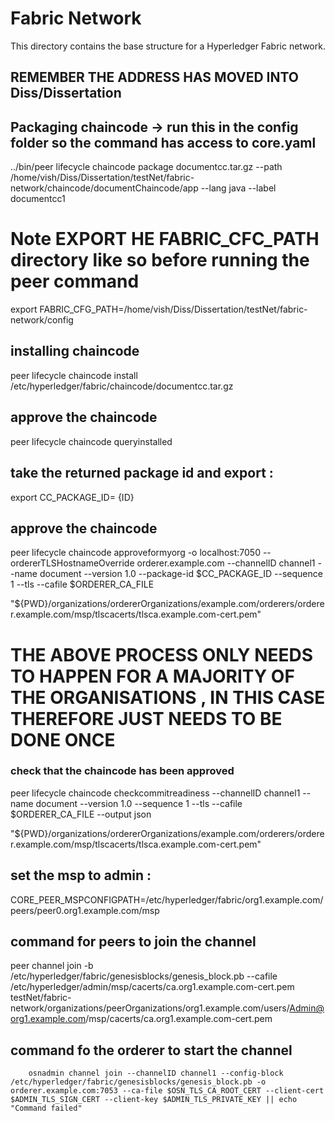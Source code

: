 # Fabric Network
This directory contains the base structure for a Hyperledger Fabric network.

## REMEMBER THE ADDRESS HAS MOVED INTO  Diss/Dissertation
## Packaging chaincode -> run this in the config folder so the command has access to core.yaml
../bin/peer lifecycle chaincode package documentcc.tar.gz --path /home/vish/Diss/Dissertation/testNet/fabric-network/chaincode/documentChaincode/app --lang java --label documentcc1

# Note EXPORT HE FABRIC_CFC_PATH directory like so before running the peer command 
export FABRIC_CFG_PATH=/home/vish/Diss/Dissertation/testNet/fabric-network/config

## installing chaincode 
peer lifecycle chaincode install /etc/hyperledger/fabric/chaincode/documentcc.tar.gz

## approve the chaincode 
peer lifecycle chaincode queryinstalled

## take the returned package id and export : 
export CC_PACKAGE_ID= {ID}

## approve the chaincode 
peer lifecycle chaincode approveformyorg -o localhost:7050 --ordererTLSHostnameOverride orderer.example.com --channelID channel1 --name document --version 1.0 --package-id $CC_PACKAGE_ID --sequence 1 --tls --cafile $ORDERER_CA_FILE



"${PWD}/organizations/ordererOrganizations/example.com/orderers/orderer.example.com/msp/tlscacerts/tlsca.example.com-cert.pem"

# THE ABOVE PROCESS ONLY NEEDS TO HAPPEN FOR A MAJORITY OF THE ORGANISATIONS , IN THIS CASE THEREFORE JUST NEEDS TO BE DONE ONCE 


### check that the chaincode has been approved 
 peer lifecycle chaincode checkcommitreadiness --channelID channel1 --name document --version 1.0 --sequence 1 --tls --cafile $ORDERER_CA_FILE --output json
 
 "${PWD}/organizations/ordererOrganizations/example.com/orderers/orderer.example.com/msp/tlscacerts/tlsca.example.com-cert.pem" 


## set the msp to admin : 
CORE_PEER_MSPCONFIGPATH=/etc/hyperledger/fabric/org1.example.com/peers/peer0.org1.example.com/msp
## command for peers to join the channel 
peer channel join -b /etc/hyperledger/fabric/genesisblocks/genesis_block.pb --cafile /etc/hyperledger/admin/msp/cacerts/ca.org1.example.com-cert.pem
testNet/fabric-network/organizations/peerOrganizations/org1.example.com/users/Admin@org1.example.com/msp/cacerts/ca.org1.example.com-cert.pem

## command fo the orderer to start the channel
        osnadmin channel join --channelID channel1 --config-block /etc/hyperledger/fabric/genesisblocks/genesis_block.pb -o orderer.example.com:7053 --ca-file $OSN_TLS_CA_ROOT_CERT --client-cert $ADMIN_TLS_SIGN_CERT --client-key $ADMIN_TLS_PRIVATE_KEY || echo "Command failed"

